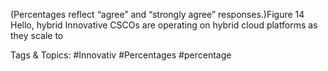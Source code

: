 (Percentages reflect “agree” and “strongly agree” responses.)Figure 14 
Hello, hybrid
Innovative CSCOs are 
operating on hybrid cloud 
platforms as they scale to 

   Tags & Topics:
   #Innovativ
   #Percentages
   #percentage